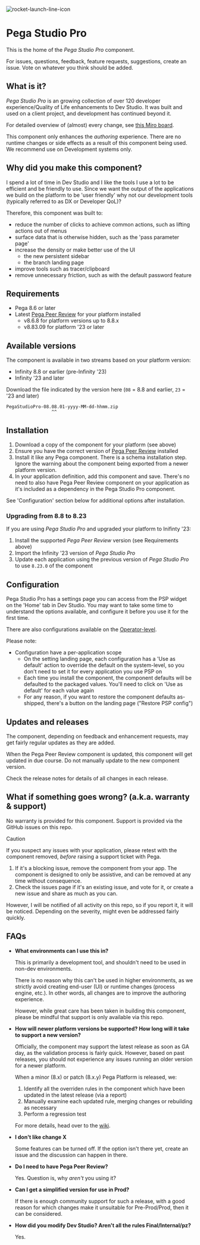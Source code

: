 ![rocket-launch-line-icon](https://github.com/sammich/PegaStudioPro/assets/1682127/39f93eb8-25c1-4f2e-a525-d7b090dfb198)

# Pega Studio Pro

This is the home of the *Pega Studio Pro* component.

For issues, questions, feedback, feature requests, suggestions, create an issue. Vote on whatever you think should be added.

## What is it?

*Pega Studio Pro* is an growing collection of over 120 developer experience/Quality of Life enhancements to Dev Studio. It was built and used on a client project, and development has continued beyond it.

For detailed overview of (almost) every change, see [this Miro board](https://miro.com/app/board/uXjVNWQE6xU=/?share_link_id=476120716316).

This component only enhances the *authoring* experience. There are no runtime changes or side effects as a result of this component being used. We recommend use on Development systems only.

## Why did you make this component?

I spend a lot of time in Dev Studio and I like the tools I use a lot to be efficient and be friendly to use. Since we want the output of the applications we build on the platform to be 'user friendly' why not our development tools (typically referred to as DX or Developer QoL)?

Therefore, this component was built to:

- reduce the number of clicks to achieve common actions, such as lifting actions out of menus
- surface data that is otherwise hidden, such as the 'pass parameter page'
- increase the density or make better use of the UI
    - the new persistent sidebar
    - the branch landing page
- improve tools such as tracer/clipboard
- remove unnecessary friction, such as with the default password feature

## Requirements

- Pega 8.6 or later
- Latest [Pega Peer Review](https://community.pega.com/marketplace/components/peer-review-component) for your platform installed
    - v8.6.8 for platform versions up to 8.8.x
    - v8.83.09 for platform '23 or later

## Available versions

The component is available in two streams based on your platform version:

- Infinity 8.8 or earlier (pre-Infinity '23)
- Infinity '23 and later

Download the file indicated by the version here (`08` = 8.8 and earlier, `23` = '23 and later)

```
PegaStudioPro-08.08.01-yyyy-MM-dd-hhmm.zip
                 ^^
```

## Installation

1. Download a copy of the component for your platform (see above)
2. Ensure you have the correct version of [Pega Peer Review](https://community.pega.com/marketplace/components/peer-review-component) installed
3. Install it like any Pega component. There is a schema installation step.
   Ignore the warning about the component being exported from a newer platform version.
4. In your application definition, add this component and save.
   There's no need to also have Pega Peer Review component on your application as it's included as a dependency in the Pega Studio Pro component.

See 'Configuration' section below for additional options after installation.

### Upgrading from 8.8 to 8.23

If you are using *Pega Studio Pro* and upgraded your platform to Inifinty '23:

1. Install the supported *Pega Peer Review* version (see Requirements above)
2. Import the Infinity '23 version of *Pega Studio Pro*
3. Update each application using the previous version of *Pega Studio Pro* to use `8.23.0` of the component

## Configuration

Pega Studio Pro has a settings page you can access from the PSP widget on the 'Home' tab in Dev Studio. You may want to take some time to understand the options available, and configure it before you use it for the first time.

There are also configurations available on the [Operator-level](https://miro.com/app/board/uXjVNWQE6xU=/?moveToWidget=3458764568005141127&cot=14).

Please note:

- Configuration have a per-application scope
    - On the setting landing page, each configuration has a 'Use as default' action to override the default on the system-level, so you don't need to set it for every application you use PSP on
    - Each time you install the component, the component defaults will be defaulted to the packaged values. You'll need to click on 'Use as default' for each value again
    - For any reason, if you want to restore the component defaults as-shipped, there's a button on the landing page ("Restore PSP config")

## Updates and releases

The component, depending on feedback and enhancement requests, may get fairly regular updates as they are added.

When the Pega Peer Review component is updated, this component will get updated in due course. Do not manually update to the new component version.

Check the release notes for details of all changes in each release.

## What if something goes wrong? (a.k.a. warranty & support)

No warranty is provided for this component. Support is provided via the GitHub issues on this repo.

> [!CAUTION]
> If you suspect any issues with your application, please retest with the component removed, *before* raising a support ticket with Pega.

1. If it's a blocking issue, remove the component from your app. The component is designed to only be assistive, and can be removed at any time without consequence.
2. Check the issues page if it's an existing issue, and vote for it, or create a new issue and share as much as you can.

However, I will be notified of all activity on this repo, so if you report it, it will be noticed. Depending on the severity, might even be addressed fairly quickly.

## FAQs

- **What environments can I use this in?**

  This is primarily a development tool, and shouldn't need to be used in non-dev environments.

  There is no reason why this can't be used in higher environments, as we strictly avoid creating end-user (UI) or runtime changes (process engine, etc.). In other words, all changes are to improve the authoring experience.

  However, while great care has been taken in building this component, please be mindful that support is only available via this repo.

- **How will newer platform versions be supported? How long will it take to support a new version?**

  Officially, the component may support the latest release as soon as GA day, as the validation process is fairly quick. However, based on past releases, you should not experience any issues running an older version for a newer platform.
  
  When a minor (8.x) or patch (8.x.y) Pega Platform is released, we:

  1. Identify all the overriden rules in the component which have been updated in the latest release (via a report)
  2. Manually examine each updated rule, merging changes or rebuilding as necessary
  3. Perform a regression test
 
  For more details, head over to the [wiki](https://github.com/sammich/PegaStudioPro/wiki/Development-guidelines).

- **I don't like change X**

  Some features can be turned off. If the option isn't there yet, create an issue and the discussion can happen in there.

- **Do I need to have Pega Peer Review?**

  Yes. Question is, why *aren't* you using it?

- **Can I get a simplified version for use in Prod?**

  If there is enough community support for such a release, with a good reason for which changes make it unsuitable for Pre-Prod/Prod, then it can be considered.

- **How did you modify Dev Studio? Aren't all the rules Final/Internal/pz?**

  Yes.
